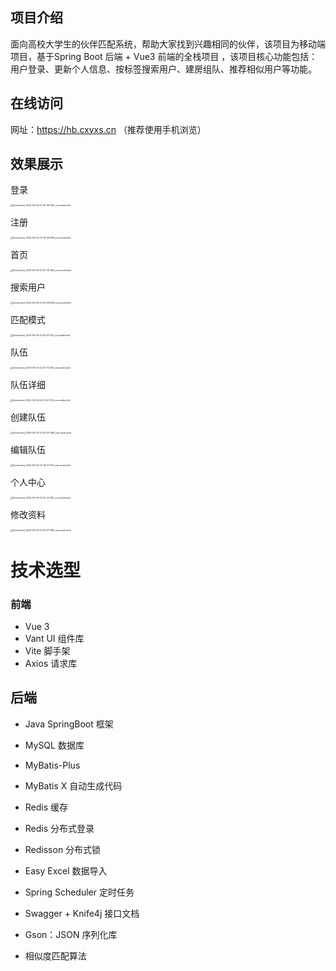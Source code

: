 ## 项目介绍

面向高校大学生的伙伴匹配系统，帮助大家找到兴趣相同的伙伴，该项目为移动端项目，基于Spring Boot  后端 + Vue3 前端的全栈项目 ，该项目核心功能包括：用户登录、更新个人信息、按标签搜索用户、建房组队、推荐相似用户等功能。

## 在线访问

网址：https://hb.cxyxs.cn （推荐使用手机浏览）

## 效果展示

登录

<img src="https://gitee.com/cxyxscn/huoban/raw/master/readme/Screenshot_2024-05-04-22-19-06-564_com.android.br.jpg" alt="Screenshot_2024-05-04-22-19-06-564_com.android.br" style="zoom: 25%;" />

注册

<img src="https://gitee.com/cxyxscn/huoban/raw/master/readme/Screenshot_2024-05-04-22-18-59-878_com.android.br.jpg" alt="Screenshot_2024-05-04-22-18-59-878_com.android.br" style="zoom:25%;" />

首页

<img src="https://gitee.com/cxyxscn/huoban/raw/master/readme/Screenshot_2024-05-04-22-25-09-844_com.android.br.jpg" alt="Screenshot_2024-05-04-22-25-09-844_com.android.br" style="zoom:25%;" />

搜索用户

<img src="https://gitee.com/cxyxscn/huoban/raw/master/readme/Screenshot_2024-05-04-22-25-48-948_com.android.br.jpg" alt="Screenshot_2024-05-04-22-25-48-948_com.android.br" style="zoom:25%;" />

匹配模式

<img src="https://gitee.com/cxyxscn/huoban/raw/master/readme/Screenshot_2024-05-04-22-25-21-013_com.android.br.jpg" alt="Screenshot_2024-05-04-22-25-21-013_com.android.br" style="zoom:25%;" />

队伍

<img src="https://gitee.com/cxyxscn/huoban/raw/master/readme/Screenshot_2024-05-04-22-25-15-339_com.android.br.jpg" alt="Screenshot_2024-05-04-22-25-15-339_com.android.br" style="zoom:25%;" />

队伍详细

<img src="https://gitee.com/cxyxscn/huoban/raw/master/readme/Screenshot_2024-05-04-22-31-57-014_com.android.br.jpg" alt="Screenshot_2024-05-04-22-31-57-014_com.android.br" style="zoom:25%;" />

创建队伍

<img src="https://gitee.com/cxyxscn/huoban/raw/master/readme/Screenshot_2024-05-04-22-25-33-268_com.android.br.jpg" alt="Screenshot_2024-05-04-22-25-33-268_com.android.br" style="zoom:25%;" />

编辑队伍

<img src="https://gitee.com/cxyxscn/huoban/raw/master/readme/Screenshot_2024-05-04-22-32-01-570_com.android.br.jpg" alt="Screenshot_2024-05-04-22-32-01-570_com.android.br" style="zoom:25%;" />

个人中心

<img src="https://gitee.com/cxyxscn/huoban/raw/master/readme/Screenshot_2024-05-04-22-25-17-842_com.android.br.jpg" alt="Screenshot_2024-05-04-22-25-17-842_com.android.br" style="zoom:25%;" />

修改资料

<img src="https://gitee.com/cxyxscn/huoban/raw/master/readme/Screenshot_2024-05-04-22-25-37-984_com.android.br.jpg" alt="Screenshot_2024-05-04-22-25-37-984_com.android.br" style="zoom:25%;" />

# 技术选型

### 前端

- Vue 3
- Vant UI 组件库
- Vite 脚手架
- Axios 请求库

## 后端

- Java SpringBoot 框架

- MySQL 数据库

- MyBatis-Plus

- MyBatis X 自动生成代码

- Redis 缓存

- Redis 分布式登录

- Redisson 分布式锁

- Easy Excel 数据导入

- Spring Scheduler 定时任务

- Swagger + Knife4j 接口文档

- Gson：JSON 序列化库

- 相似度匹配算法



